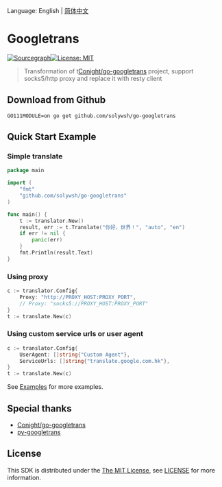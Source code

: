 Language: English | [简体中文](./README_CN.md)

# Googletrans

[![Sourcegraph](https://sourcegraph.com/github.com/solywsh/go-googletrans/-/badge.svg)](https://sourcegraph.com/github.com/Conight/go-googletrans?badge)[![License: MIT](https://img.shields.io/badge/License-MIT-yellow.svg)](https://github.com/Conight/go-googletrans/blob/master/LICENSE)

> Transformation of t[Conight/go-googletrans](https://github.com/Conight/go-googletrans) project, support socks5/http proxy and replace it with resty client

## Download from Github

```shell script
GO111MODULE=on go get github.com/solywsh/go-googletrans
```

## Quick Start Example

### Simple translate

```go
package main

import (
	"fmt"
	"github.com/solywsh/go-googletrans"
)

func main() {
	t := translator.New()
	result, err := t.Translate("你好，世界！", "auto", "en")
	if err != nil {
		panic(err)
	}
	fmt.Println(result.Text)
}
```

### Using proxy

```go
c := translator.Config{
    Proxy: "http://PROXY_HOST:PROXY_PORT",
    // Proxy: "socks5://PROXY_HOST:PROXY_PORT"
}
t := translate.New(c)
```

### Using custom service urls or user agent

```go
c := translator.Config{
    UserAgent: []string{"Custom Agent"},
    ServiceUrls: []string{"translate.google.com.hk"},
}
t := translate.New(c)
```

See [Examples](./examples) for more examples.

## Special thanks

* [Conight/go-googletrans](https://github.com/Conight/go-googletrans)
* [py-googletrans](https://github.com/ssut/py-googletrans)

## License

This SDK is distributed under the [The MIT License](https://opensource.org/licenses/MIT), see [LICENSE](./LICENSE) for more information.
